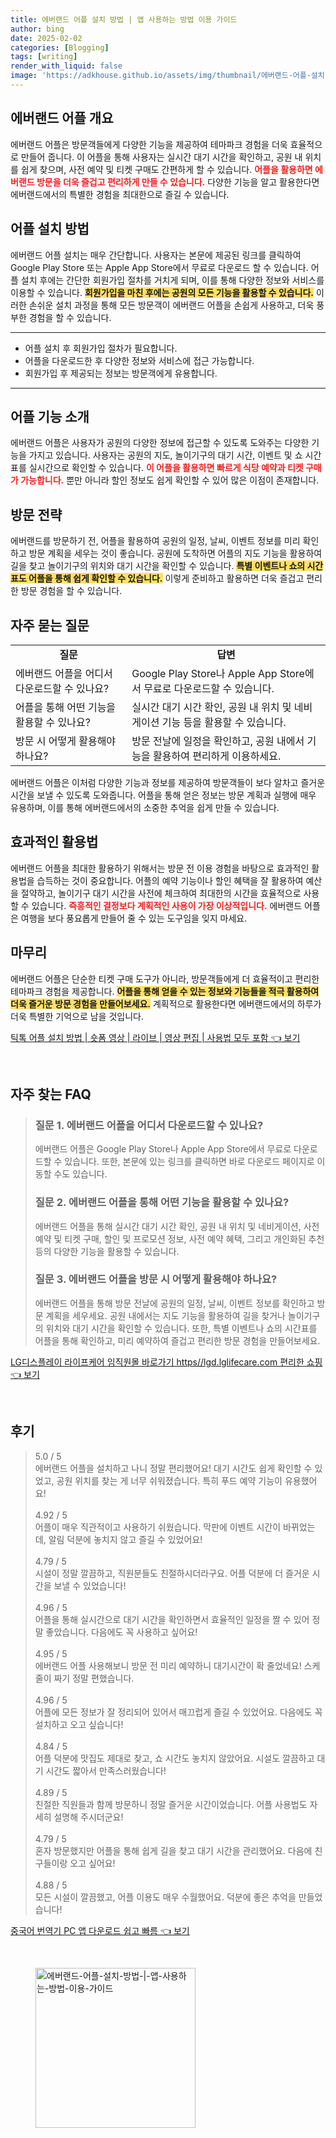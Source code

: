 ```yaml
---
title: 에버랜드 어플 설치 방법 | 앱 사용하는 방법 이용 가이드
author: bing
date: 2025-02-02
categories: [Blogging]
tags: [writing]
render_with_liquid: false
image: 'https://adkhouse.github.io/assets/img/thumbnail/에버랜드-어플-설치-방법-|-앱-사용하는-방법-이용-가이드.webp'
---
```



<h2 id='에버랜드_어플_개요'>에버랜드 어플 개요</h2>

<p>에버랜드 어플은 방문객들에게 다양한 기능을 제공하여 테마파크 경험을 더욱 효율적으로 만들어 줍니다. 이 어플을 통해 사용자는 실시간 대기 시간을 확인하고, 공원 내 위치를 쉽게 찾으며, 사전 예약 및 티켓 구매도 간편하게 할 수 있습니다. <b><span style="color: #ee2323;">어플을 활용하면 에버랜드 방문을 더욱 즐겁고 편리하게 만들 수 있습니다.</span></b> 다양한 기능을 알고 활용한다면 에버랜드에서의 특별한 경험을 최대한으로 즐길 수 있습니다.</p>

<h2 id='어플_설치_방법'>어플 설치 방법</h2>

<p>에버랜드 어플 설치는 매우 간단합니다. 사용자는 본문에 제공된 링크를 클릭하여 Google Play Store 또는 Apple App Store에서 무료로 다운로드 할 수 있습니다. 어플 설치 후에는 간단한 회원가입 절차를 거치게 되며, 이를 통해 다양한 정보와 서비스를 이용할 수 있습니다. <b><span style="background-color: #ffe066;">회원가입을 마친 후에는 공원의 모든 기능을 활용할 수 있습니다.</span></b> 이러한 손쉬운 설치 과정을 통해 모든 방문객이 에버랜드 어플을 손쉽게 사용하고, 더욱 풍부한 경험을 할 수 있습니다.</p>

<hr />

<ul>
    <li>어플 설치 후 회원가입 절차가 필요합니다.</li>
    <li>어플을 다운로드한 후 다양한 정보와 서비스에 접근 가능합니다.</li>
    <li>회원가입 후 제공되는 정보는 방문객에게 유용합니다.</li>
</ul>

<hr />

<h2 id='어플_기능_소개'>어플 기능 소개</h2>

<p>에버랜드 어플은 사용자가 공원의 다양한 정보에 접근할 수 있도록 도와주는 다양한 기능을 가지고 있습니다. 사용자는 공원의 지도, 놀이기구의 대기 시간, 이벤트 및 쇼 시간표를 실시간으로 확인할 수 있습니다. <b><span style="color: #ee2323;">이 어플을 활용하면 빠르게 식당 예약과 티켓 구매가 가능합니다.</span></b> 뿐만 아니라 할인 정보도 쉽게 확인할 수 있어 많은 이점이 존재합니다.</p>

<h2 id='방문_전략'>방문 전략</h2>

<p>에버랜드를 방문하기 전, 어플을 활용하여 공원의 일정, 날씨, 이벤트 정보를 미리 확인하고 방문 계획을 세우는 것이 좋습니다. 공원에 도착하면 어플의 지도 기능을 활용하여 길을 찾고 놀이기구의 위치와 대기 시간을 확인할 수 있습니다. <b><span style="background-color: #ffe066;">특별 이벤트나 쇼의 시간표도 어플을 통해 쉽게 확인할 수 있습니다.</span></b> 이렇게 준비하고 활용하면 더욱 즐겁고 편리한 방문 경험을 할 수 있습니다.</p>

<h2 id='자주_묻는_질문'>자주 묻는 질문</h2>

<table>
    <tr>
        <td style="text-align: center; height: 17px;"><b>질문</b></td>
        <td style="text-align: center; height: 17px;"><b>답변</b></td>
    </tr>
    <tr>
        <td>에버랜드 어플을 어디서 다운로드할 수 있나요?</td>
        <td>Google Play Store나 Apple App Store에서 무료로 다운로드할 수 있습니다.</td>
    </tr>
    <tr>
        <td>어플을 통해 어떤 기능을 활용할 수 있나요?</td>
        <td>실시간 대기 시간 확인, 공원 내 위치 및 네비게이션 기능 등을 활용할 수 있습니다.</td>
    </tr>
    <tr>
        <td>방문 시 어떻게 활용해야 하나요?</td>
        <td>방문 전날에 일정을 확인하고, 공원 내에서 기능을 활용하여 편리하게 이용하세요.</td>
    </tr>
</table>

<p>에버랜드 어플은 이처럼 다양한 기능과 정보를 제공하여 방문객들이 보다 알차고 즐거운 시간을 보낼 수 있도록 도와줍니다. 어플을 통해 얻은 정보는 방문 계획과 실행에 매우 유용하며, 이를 통해 에버랜드에서의 소중한 추억을 쉽게 만들 수 있습니다.</p>

<h2 id='효과적인_활용법'>효과적인 활용법</h2>

<p>에버랜드 어플을 최대한 활용하기 위해서는 방문 전 이용 경험을 바탕으로 효과적인 활용법을 습득하는 것이 중요합니다. 어플의 예약 기능이나 할인 혜택을 잘 활용하여 예산을 절약하고, 놀이기구 대기 시간을 사전에 체크하여 최대한의 시간을 효율적으로 사용할 수 있습니다. <b><span style="color: #ee2323;">즉흥적인 결정보다 계획적인 사용이 가장 이상적입니다.</span></b> 에버랜드 어플은 여행을 보다 풍요롭게 만들어 줄 수 있는 도구임을 잊지 마세요.</p>

<h2 id='마무리'>마무리</h2>

<p>에버랜드 어플은 단순한 티켓 구매 도구가 아니라, 방문객들에게 더 효율적이고 편리한 테마파크 경험을 제공합니다. <b><span style="background-color: #ffe066;">어플을 통해 얻을 수 있는 정보와 기능들을 적극 활용하여 더욱 즐거운 방문 경험을 만들어보세요.</span></b> 계획적으로 활용한다면 에버랜드에서의 하루가 더욱 특별한 기억으로 남을 것입니다.</p>


<p><a class="click-button" title="틱톡 어플 설치 방법 | 숏폼 영상 | 라이브 | 영상 편집 | 사용법 모두 포함" href="https://adkhouse.github.io/posts/%ED%8B%B1%ED%86%A1-%EC%96%B4%ED%94%8C-%EC%84%A4%EC%B9%98-%EB%B0%A9%EB%B2%95-%EC%88%8F%ED%8F%BC-%EC%98%81%EC%83%81-%EB%9D%BC%EC%9D%B4%EB%B8%8C-%EC%98%81%EC%83%81-%ED%8E%B8%EC%A7%91-%EC%82%AC%EC%9A%A9%EB%B2%95-%EB%AA%A8%EB%91%90-%ED%8F%AC%ED%95%A8/" rel="dofollow">틱톡 어플 설치 방법 | 숏폼 영상 | 라이브 | 영상 편집 | 사용법 모두 포함 👈 보기</a></p><br>
<h2 id='자주_찾는_FAQ'>자주 찾는 FAQ</h2>
<div itemscope="" itemtype="https://schema.org/FAQPage"> 
<blockquote> 
<div itemscope="" itemprop="mainEntity" itemtype="https://schema.org/Question"> 
<h3 itemprop="name">질문 1. 에버랜드 어플을 어디서 다운로드할 수 있나요? </h3> 
<div itemscope="" itemprop="acceptedAnswer" itemtype="https://schema.org/Answer"> 
<span itemprop="text"> 
<p>에버랜드 어플은 Google Play Store나 Apple App Store에서 무료로 다운로드할 수 있습니다. 또한, 본문에 있는 링크를 클릭하면 바로 다운로드 페이지로 이동할 수도 있습니다.</p> 
</span> 
</div> 
</div> 
<div itemscope="" itemprop="mainEntity" itemtype="https://schema.org/Question"> 
<h3 itemprop="name">질문 2. 에버랜드 어플을 통해 어떤 기능을 활용할 수 있나요? </h3> 
<div itemscope="" itemprop="acceptedAnswer" itemtype="https://schema.org/Answer"> 
<span itemprop="text"> 
<p>에버랜드 어플을 통해 실시간 대기 시간 확인, 공원 내 위치 및 네비게이션, 사전 예약 및 티켓 구매, 할인 및 프로모션 정보, 사전 예약 혜택, 그리고 개인화된 추천 등의 다양한 기능을 활용할 수 있습니다.</p> 
</span> 
</div> 
</div> 
<div itemscope="" itemprop="mainEntity" itemtype="https://schema.org/Question"> 
<h3 itemprop="name">질문 3. 에버랜드 어플을 방문 시 어떻게 활용해야 하나요? </h3> 
<div itemscope="" itemprop="acceptedAnswer" itemtype="https://schema.org/Answer"> 
<span itemprop="text"> 
<p>에버랜드 어플을 통해 방문 전날에 공원의 일정, 날씨, 이벤트 정보를 확인하고 방문 계획을 세우세요. 공원 내에서는 지도 기능을 활용하여 길을 찾거나 놀이기구의 위치와 대기 시간을 확인할 수 있습니다. 또한, 특별 이벤트나 쇼의 시간표를 어플을 통해 확인하고, 미리 예약하여 즐겁고 편리한 방문 경험을 만들어보세요.</p> 
</span> 
</div> 
</div> 
</blockquote> 
</div>
<p><a class="click-button" title="LG디스플레이 라이프케어 임직원몰 바로가기 https//lgd.lglifecare.com 편리한 쇼핑" href="https://adkhouse.github.io/posts/LG%EB%94%94%EC%8A%A4%ED%94%8C%EB%A0%88%EC%9D%B4-%EB%9D%BC%EC%9D%B4%ED%94%84%EC%BC%80%EC%96%B4-%EC%9E%84%EC%A7%81%EC%9B%90%EB%AA%B0-%EB%B0%94%EB%A1%9C%EA%B0%80%EA%B8%B0-httpslgd.lglifecare.com-%ED%8E%B8%EB%A6%AC%ED%95%9C-%EC%87%BC%ED%95%91/" rel="dofollow">LG디스플레이 라이프케어 임직원몰 바로가기 https//lgd.lglifecare.com 편리한 쇼핑 👈 보기</a></p><br>
<h2 id='후기'>후기</h2>
<div itemscope itemtype="https://schema.org/Product">
  <blockquote>
  <div itemprop="review" itemscope itemtype="https://schema.org/Review">
      <div itemprop="reviewRating" itemscope itemtype="https://schema.org/Rating"> <span itemprop="ratingValue">5.0</span> / <span itemprop="bestRating">5</span> </div>
      <span itemprop="reviewBody">에버랜드 어플을 설치하고 나니 정말 편리했어요! 대기 시간도 쉽게 확인할 수 있었고, 공원 위치를 찾는 게 너무 쉬워졌습니다. 특히 푸드 예약 기능이 유용했어요!</span>
  </div>
  <br>
  <div itemprop="review" itemscope itemtype="https://schema.org/Review">
      <div itemprop="reviewRating" itemscope itemtype="https://schema.org/Rating"> <span itemprop="ratingValue">4.92</span> / <span itemprop="bestRating">5</span> </div>
      <span itemprop="reviewBody">어플이 매우 직관적이고 사용하기 쉬웠습니다. 막판에 이벤트 시간이 바뀌었는데, 알림 덕분에 놓치지 않고 즐길 수 있었어요!</span>
  </div>
  <br>
  <div itemprop="review" itemscope itemtype="https://schema.org/Review">
      <div itemprop="reviewRating" itemscope itemtype="https://schema.org/Rating"> <span itemprop="ratingValue">4.79</span> / <span itemprop="bestRating">5</span> </div>
      <span itemprop="reviewBody">시설이 정말 깔끔하고, 직원분들도 친절하시더라구요. 어플 덕분에 더 즐거운 시간을 보낼 수 있었습니다!</span>
  </div>
  <br>
  <div itemprop="review" itemscope itemtype="https://schema.org/Review">
      <div itemprop="reviewRating" itemscope itemtype="https://schema.org/Rating"> <span itemprop="ratingValue">4.96</span> / <span itemprop="bestRating">5</span> </div>
      <span itemprop="reviewBody">어플을 통해 실시간으로 대기 시간을 확인하면서 효율적인 일정을 짤 수 있어 정말 좋았습니다. 다음에도 꼭 사용하고 싶어요!</span>
  </div>
  <br>
  <div itemprop="review" itemscope itemtype="https://schema.org/Review">
      <div itemprop="reviewRating" itemscope itemtype="https://schema.org/Rating"> <span itemprop="ratingValue">4.95</span> / <span itemprop="bestRating">5</span> </div>
      <span itemprop="reviewBody">에버랜드 어플 사용해보니 방문 전 미리 예약하니 대기시간이 확 줄었네요! 스케줄이 짜기 정말 편했습니다.</span>
  </div>
  <br>
  <div itemprop="review" itemscope itemtype="https://schema.org/Review">
      <div itemprop="reviewRating" itemscope itemtype="https://schema.org/Rating"> <span itemprop="ratingValue">4.96</span> / <span itemprop="bestRating">5</span> </div>
      <span itemprop="reviewBody">어플에 모든 정보가 잘 정리되어 있어서 매끄럽게 즐길 수 있었어요. 다음에도 꼭 설치하고 오고 싶습니다!</span>
  </div>
  <br>
  <div itemprop="review" itemscope itemtype="https://schema.org/Review">
      <div itemprop="reviewRating" itemscope itemtype="https://schema.org/Rating"> <span itemprop="ratingValue">4.84</span> / <span itemprop="bestRating">5</span> </div>
      <span itemprop="reviewBody">어플 덕분에 맛집도 제대로 찾고, 쇼 시간도 놓치지 않았어요. 시설도 깔끔하고 대기 시간도 짧아서 만족스러웠습니다!</span>
  </div>
  <br>
  <div itemprop="review" itemscope itemtype="https://schema.org/Review">
      <div itemprop="reviewRating" itemscope itemtype="https://schema.org/Rating"> <span itemprop="ratingValue">4.89</span> / <span itemprop="bestRating">5</span> </div>
      <span itemprop="reviewBody">친절한 직원들과 함께 방문하니 정말 즐거운 시간이었습니다. 어플 사용법도 자세히 설명해 주시더군요!</span>
  </div>
  <br>
  <div itemprop="review" itemscope itemtype="https://schema.org/Review">
      <div itemprop="reviewRating" itemscope itemtype="https://schema.org/Rating"> <span itemprop="ratingValue">4.79</span> / <span itemprop="bestRating">5</span> </div>
      <span itemprop="reviewBody">혼자 방문했지만 어플을 통해 쉽게 길을 찾고 대기 시간을 관리했어요. 다음에 친구들이랑 오고 싶어요!</span>
  </div>
  <br>
  <div itemprop="review" itemscope itemtype="https://schema.org/Review">
      <div itemprop="reviewRating" itemscope itemtype="https://schema.org/Rating"> <span itemprop="ratingValue">4.88</span> / <span itemprop="bestRating">5</span> </div>
      <span itemprop="reviewBody">모든 시설이 깔끔했고, 어플 이용도 매우 수월했어요. 덕분에 좋은 추억을 만들었습니다!</span>
  </div>
  </blockquote>
</div>
<p><a class="click-button" title="중국어 번역기 PC 앱 다운로드 쉽고 빠름" href="https://adkhouse.github.io/posts/%EC%A4%91%EA%B5%AD%EC%96%B4-%EB%B2%88%EC%97%AD%EA%B8%B0-PC-%EC%95%B1-%EB%8B%A4%EC%9A%B4%EB%A1%9C%EB%93%9C-%EC%89%BD%EA%B3%A0-%EB%B9%A0%EB%A6%84/" rel="dofollow">중국어 번역기 PC 앱 다운로드 쉽고 빠름 👈 보기</a></p><br>
<figure class="image"><img src="https://adkhouse.github.io/assets/img/thumbnail/에버랜드-어플-설치-방법-|-앱-사용하는-방법-이용-가이드.webp" alt="에버랜드-어플-설치-방법-|-앱-사용하는-방법-이용-가이드" width="256" height="256"></figure>